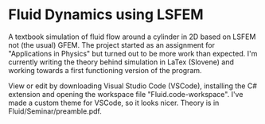 # Fluid Dynamics using LSFEM

A textbook simulation of fluid flow around a cylinder in 2D based on LSFEM not (the usual) GFEM. The project started as an assignment for "Applications in Physics" but turned out to be more work than expected. I'm currently writing the theory behind simulation in LaTex (Slovene) and working towards a first functioning version of the program.

View or edit by downloading Visual Studio Code (VSCode), installing the C# extension and opening the workspace file "Fluid.code-workspace". I've made a custom theme for VSCode, so it looks nicer. Theory is in Fluid/Seminar/preamble.pdf.
